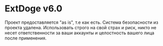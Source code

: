 # ExtDoge v6.0
Проект предоставляется "as is", т.е как есть. Система безопасности из проекта удалена. Использовать строго на свой страх и риск, никто не несет ответственности за ваши аккаунты и целостность вашего лица после применения.
